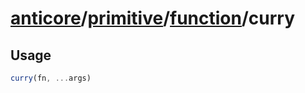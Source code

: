 # [anticore](../../../../../#reference)/[primitive](../../#reference)/[function](../#reference)/<a name="reference">curry</a>

## Usage

```js
curry(fn, ...args)
```